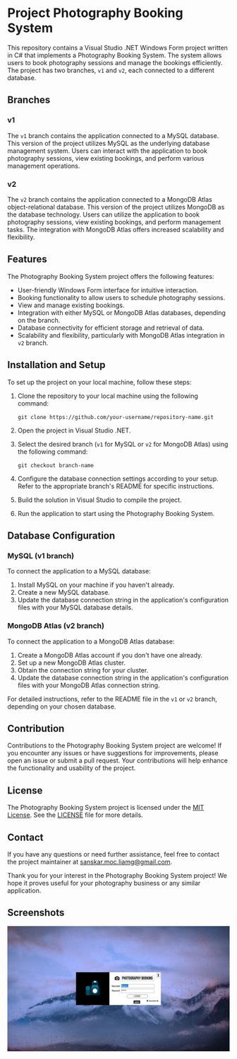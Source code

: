 # Project Photography Booking System

This repository contains a Visual Studio .NET Windows Form project written in C# that implements a Photography Booking System. The system allows users to book photography sessions and manage the bookings efficiently. The project has two branches, `v1` and `v2`, each connected to a different database.

## Branches

### v1

The `v1` branch contains the application connected to a MySQL database. This version of the project utilizes MySQL as the underlying database management system. Users can interact with the application to book photography sessions, view existing bookings, and perform various management operations.

### v2

The `v2` branch contains the application connected to a MongoDB Atlas object-relational database. This version of the project utilizes MongoDB as the database technology. Users can utilize the application to book photography sessions, view existing bookings, and perform management tasks. The integration with MongoDB Atlas offers increased scalability and flexibility.

## Features

The Photography Booking System project offers the following features:

- User-friendly Windows Form interface for intuitive interaction.
- Booking functionality to allow users to schedule photography sessions.
- View and manage existing bookings.
- Integration with either MySQL or MongoDB Atlas databases, depending on the branch.
- Database connectivity for efficient storage and retrieval of data.
- Scalability and flexibility, particularly with MongoDB Atlas integration in `v2` branch.

## Installation and Setup

To set up the project on your local machine, follow these steps:

1. Clone the repository to your local machine using the following command:
   ```
   git clone https://github.com/your-username/repository-name.git
   ```

2. Open the project in Visual Studio .NET.

3. Select the desired branch (`v1` for MySQL or `v2` for MongoDB Atlas) using the following command:
   ```
   git checkout branch-name
   ```

4. Configure the database connection settings according to your setup. Refer to the appropriate branch's README for specific instructions.

5. Build the solution in Visual Studio to compile the project.

6. Run the application to start using the Photography Booking System.

## Database Configuration

### MySQL (v1 branch)

To connect the application to a MySQL database:

1. Install MySQL on your machine if you haven't already.
2. Create a new MySQL database.
3. Update the database connection string in the application's configuration files with your MySQL database details.

### MongoDB Atlas (v2 branch)

To connect the application to a MongoDB Atlas database:

1. Create a MongoDB Atlas account if you don't have one already.
2. Set up a new MongoDB Atlas cluster.
3. Obtain the connection string for your cluster.
4. Update the database connection string in the application's configuration files with your MongoDB Atlas connection string.

For detailed instructions, refer to the README file in the `v1` or `v2` branch, depending on your chosen database.

## Contribution

Contributions to the Photography Booking System project are welcome! If you encounter any issues or have suggestions for improvements, please open an issue or submit a pull request. Your contributions will help enhance the functionality and usability of the project.

## License

The Photography Booking System project is licensed under the [MIT License](https://opensource.org/licenses/MIT). See the [LICENSE](LICENSE) file for more details.

## Contact

If you have any questions or need further assistance, feel free to contact the project maintainer at [sanskar.moc.liamg@gmail.com](mailto:sanskar.moc.liamg@gmail.com).

Thank you for your interest in the Photography Booking System project! We hope it proves useful for your photography business or any similar application.

## Screenshots
![Screenshot 1](https://github.com/Sanskar-J/Booking-System/blob/v3/Booking%20System/Screenshots/Screenshot%20(36).png)
